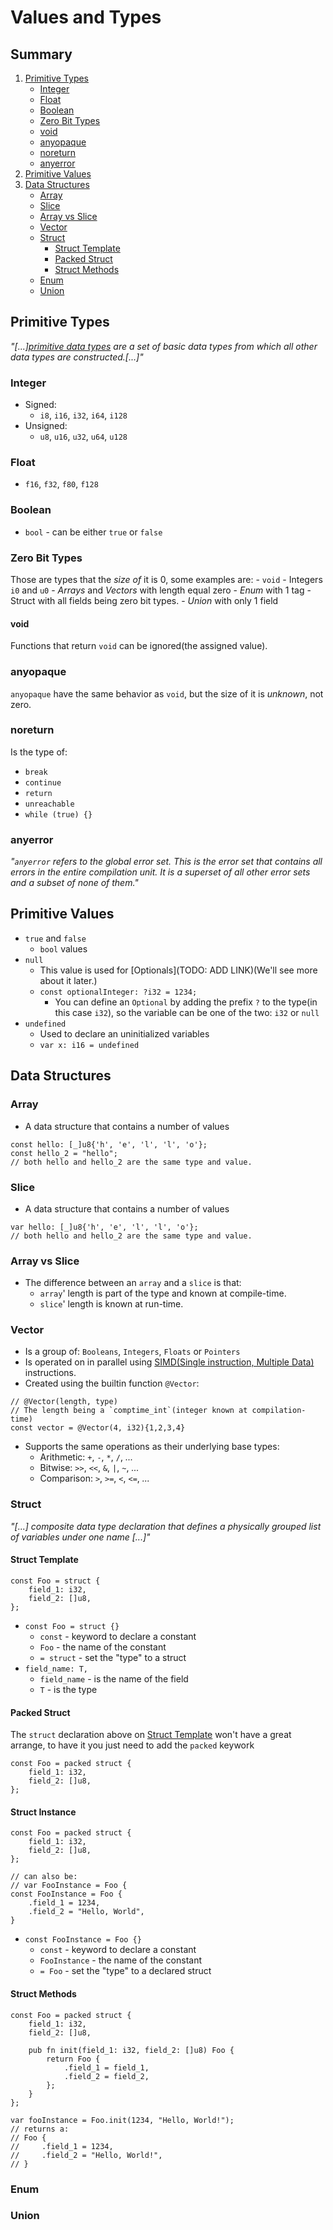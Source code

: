 # Values and Types

## Summary
1. [Primitive Types](#primitive-types)
    - [Integer](#integer)
    - [Float](#float)
    - [Boolean](#boolean)
    - [Zero Bit Types](#zero-bit-types)
    - [void](#void)
    - [anyopaque](#anyopaque)
    - [noreturn](#noreturn)
    - [anyerror](#anyerror)
2. [Primitive Values](#primitive-values)
3. [Data Structures](#data-structures)
    - [Array](#array)
    - [Slice](#slice)
    - [Array vs Slice](#array-vs-alice)
    - [Vector](#vector)
    - [Struct](#struct)
        - [Struct Template](#struct-template)
        - [Packed Struct](#packed-struct)
        - [Struct Methods](#struct-methods)
    - [Enum](#enum)
    - [Union](#union)

## Primitive Types
_"[...][primitive data types](https://en.wikipedia.org/wiki/Primitive_data_type) are a set of basic data types from which all other data types are constructed.[...]"_

### Integer
- Signed:
    - `i8`, `i16`, `i32`, `i64`, `i128`
- Unsigned:
    - `u8`, `u16`, `u32`, `u64`, `u128`
### Float
- `f16`, `f32`, `f80`, `f128`

### Boolean
- `bool` - can be either `true` or `false`

### Zero Bit Types
Those are types that the _size of_ it is 0, some examples are:
    - `void`
    - Integers `i0` and `u0`
    - _Arrays_ and _Vectors_  with length equal zero
    - _Enum_ with 1 tag
    - Struct with all fields being zero bit types.
    - _Union_ with only 1 field

#### void
Functions that return `void` can be ignored(the assigned value).

### anyopaque
`anyopaque` have the same behavior as `void`, but the size of it is _unknown_, not zero.

### noreturn
Is the type of:
- `break`
- `continue`
- `return`
- `unreachable`
- `while (true) {}`

### anyerror
_"`anyerror` refers to the global error set. This is the error set that contains all errors in the entire compilation unit. It is a superset of all other error sets and a subset of none of them."_

## Primitive Values
- `true` and `false` 
    - `bool` values
- `null`
    - This value is used for [Optionals](TODO: ADD LINK)(We'll see more about it later.)
    - `const optionalInteger: ?i32 = 1234;`
        - You can define an `Optional` by adding the prefix `?` to the type(in this case `i32`), so the variable can be one of the two: `i32` or `null`
- `undefined`
    - Used to declare an uninitialized variables
    - `var x: i16 = undefined`

## Data Structures

### Array
- A data structure that contains a number of values
```zig
const hello: [_]u8{'h', 'e', 'l', 'l', 'o'};
const hello_2 = "hello";
// both hello and hello_2 are the same type and value.
```

### Slice
- A data structure that contains a number of values
```zig
var hello: [_]u8{'h', 'e', 'l', 'l', 'o'};
// both hello and hello_2 are the same type and value.
```

### Array vs Slice
- The difference between an `array` and a `slice` is that:
    - `array`' length is part of the type and known at compile-time.
    - `slice`' length is known at run-time.
### Vector
- Is a group of: `Booleans`, `Integers`, `Floats` or `Pointers`
- Is operated on in parallel using [SIMD(Single instruction, Multiple Data)](https://en.wikipedia.org/wiki/Single_instruction,_multiple_data) instructions.
- Created using the builtin function `@Vector`:
```zig
// @Vector(length, type)
// The length being a `comptime_int`(integer known at compilation-time)
const vector = @Vector(4, i32){1,2,3,4}
```
- Supports the same operations as their underlying base types:
    - Arithmetic: `+`, `-`, `*`, `/`, _..._
    - Bitwise: `>>`, `<<`, `&`, `|`, `~`, _..._
    - Comparison: `>`, `>=`, `<`, `<=`, _..._

### Struct
_"[...] composite data type declaration that defines a physically grouped list of variables under one name [...]"_

#### Struct Template
```zig
const Foo = struct {
    field_1: i32,
    field_2: []u8,
};
```
- `const Foo = struct {}`
    - `const` - keyword to declare a constant
    - `Foo` - the name of the constant
    - `= struct` - set the "type" to a struct
- `field_name: T,`
    - `field_name` - is the name of the field
    - `T` - is the type

#### Packed Struct
The `struct` declaration above on [Struct Template](#struct-template) won't have a great arrange, to have it you just need to add the `packed` keywork
```zig
const Foo = packed struct {
    field_1: i32,
    field_2: []u8,
};
```

#### Struct Instance
```zig
const Foo = packed struct {
    field_1: i32,
    field_2: []u8,
};

// can also be:
// var FooInstance = Foo { 
const FooInstance = Foo {
    .field_1 = 1234,
    .field_2 = "Hello, World",
}
```
- `const FooInstance = Foo {}`
    - `const` - keyword to declare a constant
    - `FooInstance` - the name of the constant
    - `= Foo` - set the "type" to a declared struct

#### Struct Methods
```zig
const Foo = packed struct {
    field_1: i32,
    field_2: []u8,

    pub fn init(field_1: i32, field_2: []u8) Foo {
        return Foo {
            .field_1 = field_1,
            .field_2 = field_2,
        };
    }
};

var fooInstance = Foo.init(1234, "Hello, World!");
// returns a:
// Foo {
//     .field_1 = 1234,
//     .field_2 = "Hello, World!",
// }
```

### Enum
### Union
